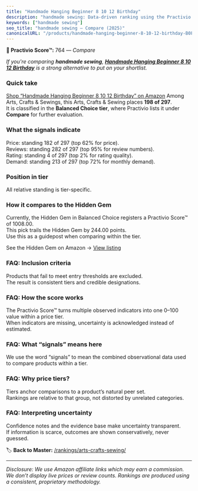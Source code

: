 ```yaml
---
title: "Handmade Hanging Beginner 8 10 12 Birthday"
description: "handmade sewing: Data-driven ranking using the Practivio Score™. Positioned by quality, value, demand, findability, momentum."
keywords: ["handmade sewing"]
seo_title: "handmade sewing — Compare (2025)"
canonicalURL: "/products/handmade-hanging-beginner-8-10-12-birthday-B0FGW9Q9DP/"
---
```


**🛒 Practivio Score™:** 764 — _Compare_


*If you're comparing **handmade sewing**, **[Handmade Hanging Beginner 8 10 12 Birthday](https://www.amazon.com/dp/B0FGW9Q9DP?tag=practivio-20)** is a strong alternative to put on your shortlist.*
### Quick take
[Shop “Handmade Hanging Beginner 8 10 12 Birthday” on Amazon](https://www.amazon.com/dp/B0FGW9Q9DP?tag=practivio-20)
Among Arts, Crafts & Sewings, this Arts, Crafts & Sewing places **198 of 297**.  
It is classified in the **Balanced Choice tier**, where Practivio lists it under **Compare** for further evaluation.

### What the signals indicate
Price: standing 182 of 297 (top 62% for price).  
Reviews: standing 282 of 297 (top 95% for review numbers).  
Rating: standing 4 of 297 (top 2% for rating quality).  
Demand: standing 213 of 297 (top 72% for monthly demand).

### Position in tier
All relative standing is tier-specific.

### How it compares to the Hidden Gem
Currently, the Hidden Gem in Balanced Choice registers a Practivio Score™ of 1008.00.  
This pick trails the Hidden Gem by 244.00 points.  
Use this as a guidepost when comparing within the tier.  

See the Hidden Gem on Amazon → [View listing](https://www.amazon.com/dp/B09XR2LHHL?tag=practivio-20)

### FAQ: Inclusion criteria
Products that fail to meet entry thresholds are excluded.  
The result is consistent tiers and credible designations.

### FAQ: How the score works
The Practivio Score™ turns multiple observed indicators into one 0–100 value within a price tier.  
When indicators are missing, uncertainty is acknowledged instead of estimated.

### FAQ: What “signals” means here
We use the word “signals” to mean the combined observational data used to compare products within a tier.

### FAQ: Why price tiers?
Tiers anchor comparisons to a product’s natural peer set.  
Rankings are relative to that group, not distorted by unrelated categories.

### FAQ: Interpreting uncertainty
Confidence notes and the evidence base make uncertainty transparent.  
If information is scarce, outcomes are shown conservatively, never guessed.

<!-- Missing template for Compare/CompareWithinPriceClass -->


🏷️ **Back to Master:** [/rankings/arts-crafts-sewing/](/rankings/arts-crafts-sewing/)

---
_Disclosure: We use Amazon affiliate links which may earn a commission. We don’t display live prices or review counts. Rankings are produced using a consistent, proprietary methodology._
